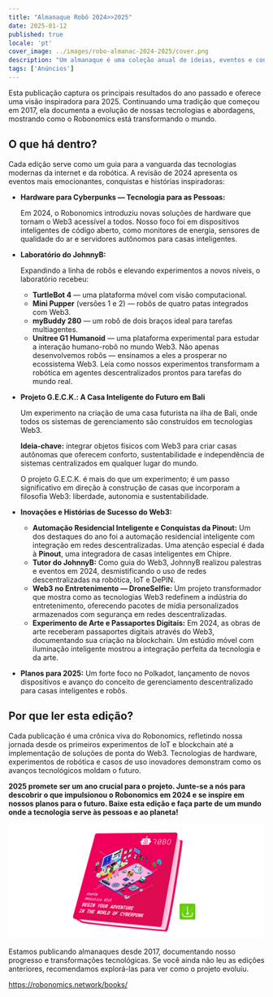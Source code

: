 ```yaml
---
title: "Almanaque Robô 2024>>2025"
date: 2025-01-12
published: true
locale: 'pt'
cover_image: ../images/robo-almanac-2024-2025/cover.png
description: "Um almanaque é uma coleção anual de ideias, eventos e conquistas que narram a história em evolução do projeto. É mais do que apenas um relatório, é um relato envolvente de superar desafios, impulsionar inovações e moldar o futuro da tecnologia. Estamos orgulhosos de apresentar a última edição do Robonomics 2024-2025."
tags: ['Anúncios']
---
```


Esta publicação captura os principais resultados do ano passado e oferece uma visão inspiradora para 2025. Continuando uma tradição que começou em 2017, ela documenta a evolução de nossas tecnologias e abordagens, mostrando como o Robonomics está transformando o mundo.

## O que há dentro?

Cada edição serve como um guia para a vanguarda das tecnologias modernas da internet e da robótica. A revisão de 2024 apresenta os eventos mais emocionantes, conquistas e histórias inspiradoras:

- **Hardware para Cyberpunks — Tecnologia para as Pessoas:**
    
    Em 2024, o Robonomics introduziu novas soluções de hardware que tornam o Web3 acessível a todos. Nosso foco foi em dispositivos inteligentes de código aberto, como monitores de energia, sensores de qualidade do ar e servidores autônomos para casas inteligentes.
    
- **Laboratório do JohnnyB:**
    
    Expandindo a linha de robôs e elevando experimentos a novos níveis, o laboratório recebeu:
    
    - **TurtleBot 4** — uma plataforma móvel com visão computacional.
    - **Mini Pupper** (versões 1 e 2) — robôs de quatro patas integrados com Web3.
    - **myBuddy 280** — um robô de dois braços ideal para tarefas multiagentes.
    - **Unitree G1 Humanoid** — uma plataforma experimental para estudar a interação humano-robô no mundo Web3.
    Não apenas desenvolvemos robôs — ensinamos a eles a prosperar no ecossistema Web3. Leia como nossos experimentos transformam a robótica em agentes descentralizados prontos para tarefas do mundo real.
- **Projeto G.E.C.K.: A Casa Inteligente do Futuro em Bali**
    
    Um experimento na criação de uma casa futurista na ilha de Bali, onde todos os sistemas de gerenciamento são construídos em tecnologias Web3.
    
    **Ideia-chave:** integrar objetos físicos com Web3 para criar casas autônomas que oferecem conforto, sustentabilidade e independência de sistemas centralizados em qualquer lugar do mundo.
    
    O projeto G.E.C.K. é mais do que um experimento; é um passo significativo em direção à construção de casas que incorporam a filosofia Web3: liberdade, autonomia e sustentabilidade.

- **Inovações e Histórias de Sucesso do Web3:**
    - **Automação Residencial Inteligente e Conquistas da Pinout:** Um dos destaques do ano foi a automação residencial inteligente com integração em redes descentralizadas. Uma atenção especial é dada à **Pinout**, uma integradora de casas inteligentes em Chipre.
    - **Tutor do JohnnyB:** Como guia do Web3, JohnnyB realizou palestras e eventos em 2024, desmistificando o uso de redes descentralizadas na robótica, IoT e DePIN.
    - **Web3 no Entretenimento — DroneSelfie:** Um projeto transformador que mostra como as tecnologias Web3 redefinem a indústria do entretenimento, oferecendo pacotes de mídia personalizados armazenados com segurança em redes descentralizadas.
    - **Experimento de Arte e Passaportes Digitais:** Em 2024, as obras de arte receberam passaportes digitais através do Web3, documentando sua criação na blockchain. Um estúdio móvel com iluminação inteligente mostrou a integração perfeita da tecnologia e da arte.

- **Planos para 2025:**
    Um forte foco no Polkadot, lançamento de novos dispositivos e avanço do conceito de gerenciamento descentralizado para casas inteligentes e robôs.

## Por que ler esta edição?

Cada publicação é uma crônica viva do Robonomics, refletindo nossa jornada desde os primeiros experimentos de IoT e blockchain até a implementação de soluções de ponta do Web3. Tecnologias de hardware, experimentos de robótica e casos de uso inovadores demonstram como os avanços tecnológicos moldam o futuro.

**2025 promete ser um ano crucial para o projeto. Junte-se a nós para descobrir o que impulsionou o Robonomics em 2024 e se inspire em nossos planos para o futuro. Baixe esta edição e faça parte de um mundo onde a tecnologia serve às pessoas e ao planeta!**

[![Almanaque Robonomics 2024-2025](../images/robo-almanac-2024-2025/book-link.png)](https://static.robonomics.network/docs/book-2024-2025/Robonomics.network-Almanac-2024-pt.pdf)

Estamos publicando almanaques desde 2017, documentando nosso progresso e transformações tecnológicas. Se você ainda não leu as edições anteriores, recomendamos explorá-las para ver como o projeto evoluiu.

https://robonomics.network/books/
